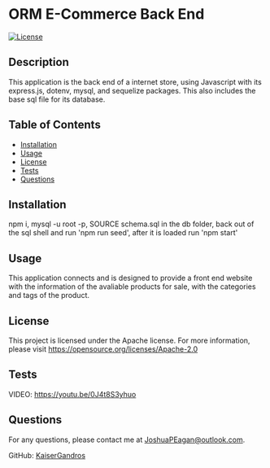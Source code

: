 
  # ORM E-Commerce Back End

[![License](https://img.shields.io/badge/License-Apache_2.0-blue.svg)](https://opensource.org/licenses/Apache-2.0)

## Description
This application is the back end of a internet store, using Javascript with its express.js, dotenv, mysql, and sequelize packages. This also includes the base sql file for its database.

## Table of Contents
- [Installation](#installation)
- [Usage](#usage)
- [License](#license)
- [Tests](#tests)
- [Questions](#questions)

## Installation
npm i, mysql -u root -p, SOURCE schema.sql in the db folder, back out of the sql shell and run 'npm run seed', after it is loaded run 'npm start'

## Usage
This application connects and is designed to provide a front end website with the information of the avaliable products for sale, with the categories and tags of the product.

## License
This project is licensed under the Apache license.
For more information, please visit https://opensource.org/licenses/Apache-2.0

## Tests
VIDEO: https://youtu.be/0J4t8S3yhuo

## Questions
For any questions, please contact me at [JoshuaPEagan@outlook.com](mailto:JoshuaPEagan@outlook.com).

GitHub: [KaiserGandros](https://github.com/KaiserGandros)

